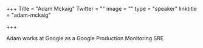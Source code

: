 +++
Title = "Adam Mckaig"
Twitter = ""
image = ""
type = "speaker"
linktitle = "adam-mckaig"

+++

Adam works at Google as a Google Production Monitoring SRE
